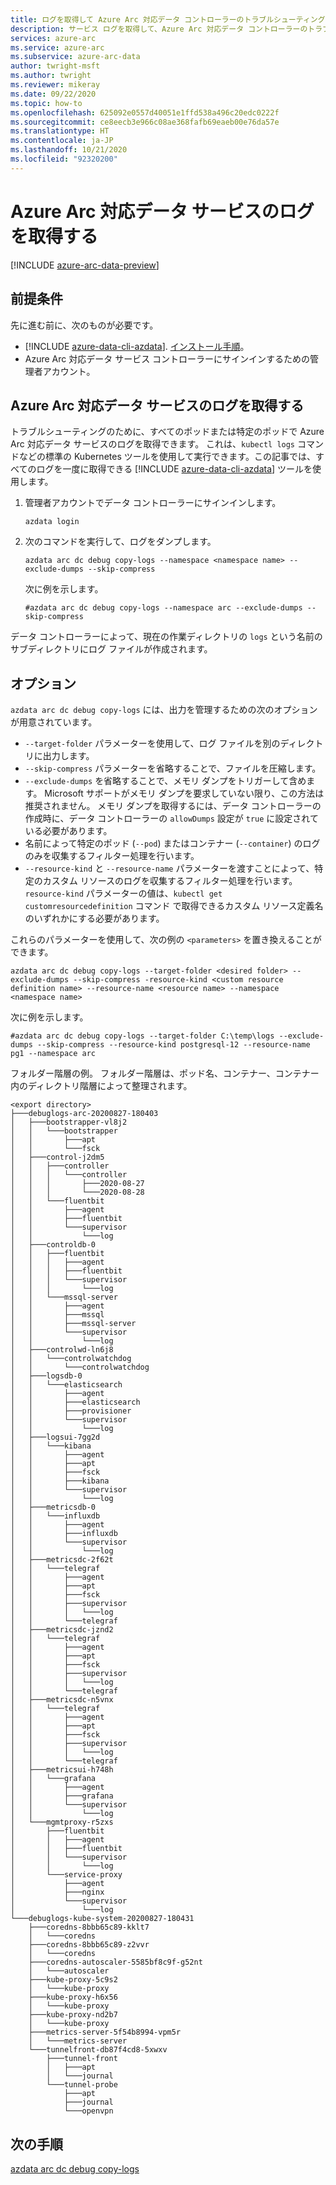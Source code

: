 ```yaml
---
title: ログを取得して Azure Arc 対応データ コントローラーのトラブルシューティングを行う
description: サービス ログを取得して、Azure Arc 対応データ コントローラーのトラブルシューティングを行います。
services: azure-arc
ms.service: azure-arc
ms.subservice: azure-arc-data
author: twright-msft
ms.author: twright
ms.reviewer: mikeray
ms.date: 09/22/2020
ms.topic: how-to
ms.openlocfilehash: 625092e0557d40051e1ffd538a496c20edc0222f
ms.sourcegitcommit: ce8eecb3e966c08ae368fafb69eaeb00e76da57e
ms.translationtype: HT
ms.contentlocale: ja-JP
ms.lasthandoff: 10/21/2020
ms.locfileid: "92320200"
---
```

# <a name="get-azure-arc-enabled-data-services-logs"></a>Azure Arc 対応データ サービスのログを取得する

[!INCLUDE [azure-arc-data-preview](../../../includes/azure-arc-data-preview.md)]

## <a name="prerequisites"></a>前提条件

先に進む前に、次のものが必要です。

* [!INCLUDE [azure-data-cli-azdata](../../../includes/azure-data-cli-azdata.md)]. [インストール手順](./install-client-tools.md)。
* Azure Arc 対応データ サービス コントローラーにサインインするための管理者アカウント。

## <a name="get-azure-arc-enabled-data-services-logs"></a>Azure Arc 対応データ サービスのログを取得する

トラブルシューティングのために、すべてのポッドまたは特定のポッドで Azure Arc 対応データ サービスのログを取得できます。 これは、`kubectl logs` コマンドなどの標準の Kubernetes ツールを使用して実行できます。この記事では、すべてのログを一度に取得できる [!INCLUDE [azure-data-cli-azdata](../../../includes/azure-data-cli-azdata.md)] ツールを使用します。

1. 管理者アカウントでデータ コントローラーにサインインします。

   ```console
   azdata login
   ```

2. 次のコマンドを実行して、ログをダンプします。

   ```console
   azdata arc dc debug copy-logs --namespace <namespace name> --exclude-dumps --skip-compress
   ```

   次に例を示します。

   ```console
   #azdata arc dc debug copy-logs --namespace arc --exclude-dumps --skip-compress
   ```

データ コントローラーによって、現在の作業ディレクトリの `logs` という名前のサブディレクトリにログ ファイルが作成されます。 

## <a name="options"></a>オプション

`azdata arc dc debug copy-logs` には、出力を管理するための次のオプションが用意されています。

* `--target-folder` パラメーターを使用して、ログ ファイルを別のディレクトリに出力します。
* `--skip-compress` パラメーターを省略することで、ファイルを圧縮します。
* `--exclude-dumps` を省略することで、メモリ ダンプをトリガーして含めます。 Microsoft サポートがメモリ ダンプを要求していない限り、この方法は推奨されません。 メモリ ダンプを取得するには、データ コントローラーの作成時に、データ コントローラーの `allowDumps` 設定が `true` に設定されている必要があります。
* 名前によって特定のポッド (`--pod`) またはコンテナー (`--container`) のログのみを収集するフィルター処理を行います。
* `--resource-kind` と `--resource-name` パラメーターを渡すことによって、特定のカスタム リソースのログを収集するフィルター処理を行います。 `resource-kind` パラメーターの値は、`kubectl get customresourcedefinition` コマンド で取得できるカスタム リソース定義名のいずれかにする必要があります。

これらのパラメーターを使用して、次の例の `<parameters>` を置き換えることができます。 

```console
azdata arc dc debug copy-logs --target-folder <desired folder> --exclude-dumps --skip-compress -resource-kind <custom resource definition name> --resource-name <resource name> --namespace <namespace name>
```

次に例を示します。

```console
#azdata arc dc debug copy-logs --target-folder C:\temp\logs --exclude-dumps --skip-compress --resource-kind postgresql-12 --resource-name pg1 --namespace arc
```

フォルダー階層の例。 フォルダー階層は、ポッド名、コンテナー、コンテナー内のディレクトリ階層によって整理されます。

```output
<export directory>
├───debuglogs-arc-20200827-180403
│   ├───bootstrapper-vl8j2
│   │   └───bootstrapper
│   │       ├───apt
│   │       └───fsck
│   ├───control-j2dm5
│   │   ├───controller
│   │   │   └───controller
│   │   │       ├───2020-08-27
│   │   │       └───2020-08-28
│   │   └───fluentbit
│   │       ├───agent
│   │       ├───fluentbit
│   │       └───supervisor
│   │           └───log
│   ├───controldb-0
│   │   ├───fluentbit
│   │   │   ├───agent
│   │   │   ├───fluentbit
│   │   │   └───supervisor
│   │   │       └───log
│   │   └───mssql-server
│   │       ├───agent
│   │       ├───mssql
│   │       ├───mssql-server
│   │       └───supervisor
│   │           └───log
│   ├───controlwd-ln6j8
│   │   └───controlwatchdog
│   │       └───controlwatchdog
│   ├───logsdb-0
│   │   └───elasticsearch
│   │       ├───agent
│   │       ├───elasticsearch
│   │       ├───provisioner
│   │       └───supervisor
│   │           └───log
│   ├───logsui-7gg2d
│   │   └───kibana
│   │       ├───agent
│   │       ├───apt
│   │       ├───fsck
│   │       ├───kibana
│   │       └───supervisor
│   │           └───log
│   ├───metricsdb-0
│   │   └───influxdb
│   │       ├───agent
│   │       ├───influxdb
│   │       └───supervisor
│   │           └───log
│   ├───metricsdc-2f62t
│   │   └───telegraf
│   │       ├───agent
│   │       ├───apt
│   │       ├───fsck
│   │       ├───supervisor
│   │       │   └───log
│   │       └───telegraf
│   ├───metricsdc-jznd2
│   │   └───telegraf
│   │       ├───agent
│   │       ├───apt
│   │       ├───fsck
│   │       ├───supervisor
│   │       │   └───log
│   │       └───telegraf
│   ├───metricsdc-n5vnx
│   │   └───telegraf
│   │       ├───agent
│   │       ├───apt
│   │       ├───fsck
│   │       ├───supervisor
│   │       │   └───log
│   │       └───telegraf
│   ├───metricsui-h748h
│   │   └───grafana
│   │       ├───agent
│   │       ├───grafana
│   │       └───supervisor
│   │           └───log
│   └───mgmtproxy-r5zxs
│       ├───fluentbit
│       │   ├───agent
│       │   ├───fluentbit
│       │   └───supervisor
│       │       └───log
│       └───service-proxy
│           ├───agent
│           ├───nginx
│           └───supervisor
│               └───log
└───debuglogs-kube-system-20200827-180431
    ├───coredns-8bbb65c89-kklt7
    │   └───coredns
    ├───coredns-8bbb65c89-z2vvr
    │   └───coredns
    ├───coredns-autoscaler-5585bf8c9f-g52nt
    │   └───autoscaler
    ├───kube-proxy-5c9s2
    │   └───kube-proxy
    ├───kube-proxy-h6x56
    │   └───kube-proxy
    ├───kube-proxy-nd2b7
    │   └───kube-proxy
    ├───metrics-server-5f54b8994-vpm5r
    │   └───metrics-server
    └───tunnelfront-db87f4cd8-5xwxv
        ├───tunnel-front
        │   ├───apt
        │   └───journal
        └───tunnel-probe
            ├───apt
            ├───journal
            └───openvpn
```

## <a name="next-steps"></a>次の手順

[azdata arc dc debug copy-logs](/sql/azdata/reference/reference-azdata-arc-dc-debug#azdata-arc-dc-debug-copy-logs?toc=/azure/azure-arc/data/toc.json&bc=/azure/azure-arc/data/breadcrumb/toc.json)